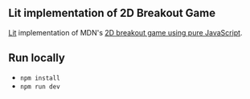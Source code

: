 ## Lit implementation of 2D Breakout Game

[Lit](https://lit.dev/) implementation of MDN's [2D breakout game using pure JavaScript](https://developer.mozilla.org/en-US/docs/Games/Tutorials/2D_Breakout_game_pure_JavaScript).

## Run locally

- `npm install`
- `npm run dev`
